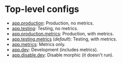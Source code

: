 # Top-level configs

* [app.production](app.production.json): Production, no metrics.
* [app.testing](app.testing.json): Testing, no metrics.
* [app.production.metrics](app.production.metrics.json): Production, with metrics.
* [app.testing.metrics](app.testing.metrics.json) (*default*): Testing, with metrics.
* [app.metrics](app.metrics.json): Metrics only.
* [app.dev](app.dev.json): Development (includes metrics).
* [app.disable.dev](app.disable.json): Disable morphic (it doesn't run).
